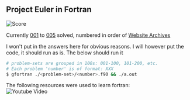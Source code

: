 ## Project Euler in Fortran

![Score](https://projecteuler.net/profile/plutoniumm.png)

Currently [001](./001-100/001.f90) to [005](./001-100/005.f90) solved, numbered in order of [Website Archives](https://projecteuler.net/archives)

I won't put in the answers here for obvious reasons. I will however put the code, it should run as is. The below should run it

```bash
# problem-sets are grouped in 100s: 001-100, 101-200, etc.
# Each problem 'number' is of format: XXX
$ gfortran ./<problem-set>/<number>.f90 && ./a.out
```

The following resources were used to learn fortran: \
![Youtube Video](https://i.ytimg.com/vi/__2UgFNYgf8/mqdefault.jpg)